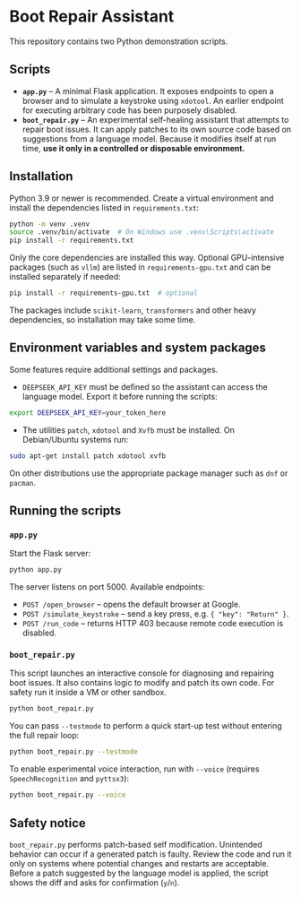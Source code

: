 # Boot Repair Assistant

This repository contains two Python demonstration scripts.

## Scripts

- **`app.py`** – A minimal Flask application. It exposes endpoints to open a
  browser and to simulate a keystroke using `xdotool`. An earlier endpoint for
  executing arbitrary code has been purposely disabled.
- **`boot_repair.py`** – An experimental self-healing assistant that attempts to
  repair boot issues. It can apply patches to its own source code based on
  suggestions from a language model. Because it modifies itself at run time,
  **use it only in a controlled or disposable environment.**

## Installation

Python 3.9 or newer is recommended. Create a virtual environment and install the
dependencies listed in `requirements.txt`:

```bash
python -m venv .venv
source .venv/bin/activate  # On Windows use .venv\Scripts\activate
pip install -r requirements.txt
```

Only the core dependencies are installed this way. Optional GPU-intensive
packages (such as `vllm`) are listed in `requirements-gpu.txt` and can be
installed separately if needed:

```bash
pip install -r requirements-gpu.txt  # optional
```

The packages include `scikit-learn`, `transformers` and other heavy
dependencies, so installation may take some time.

## Environment variables and system packages

Some features require additional settings and packages.

- `DEEPSEEK_API_KEY` must be defined so the assistant can access the language model. Export it before running the scripts:

```bash
export DEEPSEEK_API_KEY=your_token_here
```

- The utilities `patch`, `xdotool` and `Xvfb` must be installed. On Debian/Ubuntu systems run:

```bash
sudo apt-get install patch xdotool xvfb
```

On other distributions use the appropriate package manager such as `dnf` or `pacman`.


## Running the scripts

### `app.py`

Start the Flask server:

```bash
python app.py
```

The server listens on port 5000. Available endpoints:

- `POST /open_browser` – opens the default browser at Google.
- `POST /simulate_keystroke` – send a key press, e.g. `{ "key": "Return" }`.
- `POST /run_code` – returns HTTP 403 because remote code execution is disabled.

### `boot_repair.py`

This script launches an interactive console for diagnosing and repairing boot
issues. It also contains logic to modify and patch its own code. For safety run
it inside a VM or other sandbox.

```bash
python boot_repair.py
```

You can pass `--testmode` to perform a quick start-up test without entering the
full repair loop:

```bash
python boot_repair.py --testmode
```

To enable experimental voice interaction, run with `--voice` (requires
`SpeechRecognition` and `pyttsx3`):

```bash
python boot_repair.py --voice
```

## Safety notice

`boot_repair.py` performs patch-based self modification. Unintended behavior can
occur if a generated patch is faulty. Review the code and run it only on systems
where potential changes and restarts are acceptable.
Before a patch suggested by the language model is applied, the script shows the diff and asks for confirmation (`y`/`n`).
